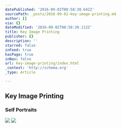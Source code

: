```yaml
---
datePublished: '2016-09-02T00:58:30.642Z'
sourcePath: _posts/2016-09-02-key-image-printing.md
author: []
via: {}
dateModified: '2016-09-02T00:58:30.112Z'
title: Key Image Printing
publisher: {}
description: ''
starred: false
inFeed: true
hasPage: true
inNav: false
url: key-image-printing/index.html
_context: 'http://schema.org'
_type: Article

---
```

## Key Image Printing

### Self Portraits
![](https://the-grid-user-content.s3-us-west-2.amazonaws.com/ed1d8872-00da-4543-ab70-f54bac0a8cb1.jpg)
![](https://the-grid-user-content.s3-us-west-2.amazonaws.com/a9db3307-1133-4540-8e7c-0ef1d3895c31.jpg)